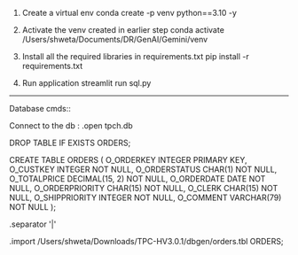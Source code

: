 1. Create a virtual env
conda create -p venv python==3.10 -y

2. Activate the venv created in earlier step
conda activate /Users/shweta/Documents/DR/GenAI/Gemini/venv

3. Install all the required libraries in requirements.txt
pip install -r requirements.txt

4. Run application
streamlit run sql.py

---------------------------------------------------------------------------------------------------------------------

Database cmds::

Connect to the db :
.open tpch.db

DROP TABLE IF EXISTS ORDERS;

CREATE TABLE ORDERS (
    O_ORDERKEY INTEGER PRIMARY KEY,
    O_CUSTKEY INTEGER NOT NULL,
    O_ORDERSTATUS CHAR(1) NOT NULL,
    O_TOTALPRICE DECIMAL(15, 2) NOT NULL,
    O_ORDERDATE DATE NOT NULL,
    O_ORDERPRIORITY CHAR(15) NOT NULL,
    O_CLERK CHAR(15) NOT NULL,
    O_SHIPPRIORITY INTEGER NOT NULL,
    O_COMMENT VARCHAR(79) NOT NULL
);

.separator '|'

.import /Users/shweta/Downloads/TPC-HV3.0.1/dbgen/orders.tbl ORDERS;
